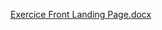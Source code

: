 [Exercice Front  Landing Page.docx](https://github.com/Rashad-mohammed/front-end01/files/15327136/Exercice.Front.Landing.Page.docx)
